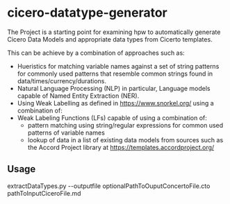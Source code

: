 # cicero-datatype-generator
The Project is a starting point for examining hpw to automatically generate Cicero Data Models and appropriate data types from Cicerto templates. 

This can be achieve by a combination of approaches such as:
* Hueristics for matching variable names against a set of string patterns for commonly used patterns that resemble common strings found in data/times/currency/durations.
* Natural Language Processing (NLP) in particular, Language models capable of Named Entity Extraction (NER).
* Using Weak Labelling as defined in https://www.snorkel.org/ using a combination of:
* Weak Labeling Functions (LFs) capable of using a combination of:
  * pattern matching using string/regular expressions for common used patterns of variable names
  * lookup of data in a list of existing data models from sources such as the Accord Project library at https://templates.accordproject.org/
  
## Usage 
extractDataTypes.py --outputfile optionalPathToOuputConcertoFile.cto pathToInputCiceroFile.md
